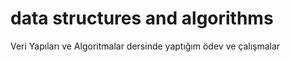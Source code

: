 # data structures and algorithms
 Veri Yapıları ve Algoritmalar dersinde yaptığım ödev ve çalışmalar
